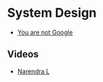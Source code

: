 # System Design

* [You are not Google](https://blog.bradfieldcs.com/you-are-not-google-84912cf44afb)

## Videos

* [Narendra L](https://www.youtube.com/channel/UCn1XnDWhsLS5URXTi5wtFTA/videos)